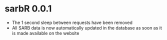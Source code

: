 # sarbR 0.0.1

* The 1 second sleep between requests have been removed
* All SARB data is now automatically updated in the database as soon as it is made available on the website
